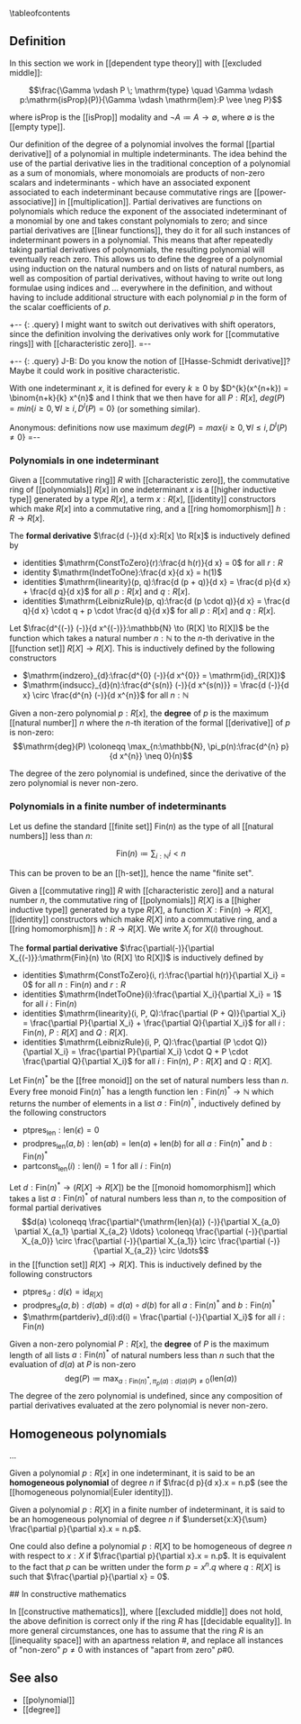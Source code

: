 \tableofcontents

## Definition

In this section we work in [[dependent type theory]] with [[excluded middle]]:

$$\frac{\Gamma \vdash P \; \mathrm{type} \quad \Gamma \vdash p:\mathrm{isProp}(P)}{\Gamma \vdash \mathrm{lem}:P \vee \neg P}$$

where $\mathrm{isProp}$ is the [[isProp]] modality and $\neg A \coloneqq A \to \emptyset$, where $\emptyset$ is the [[empty type]]. 

Our definition of the degree of a polynomial involves the formal [[partial derivative]] of a polynomial in multiple indeterminants. The idea behind the use of the partial derivative lies in the traditional conception of a polynomial as a sum of monomials, where monomoials are products of non-zero scalars and indeterminants - which have an associated exponent associated to each indeterminant because commutative rings are [[power-associative]] in [[multiplication]]. Partial derivatives are functions on polynomials which reduce the exponent of the associated indeterminant of a monomial by one and takes constant polynomials to zero; and since partial derivatives are [[linear functions]], they do it for all such instances of indeterminant powers in a polynomial. This means that after repeatedly taking partial derivatives of polynomials, the resulting polynomial will eventually reach zero. This allows us to define the degree of a polynomial using induction on the natural numbers and on lists of natural numbers, as well as composition of partial derivatives, without having to write out long formulae using indices and $\ldots$ everywhere in the definition, and without having to include additional structure with each polynomial $p$ in the form of the scalar coefficients of $p$. 

+-- {: .query}
I might want to switch out derivatives with shift operators, since the definition involving the derivatives only work for [[commutative rings]] with [[characteristic zero]]. 
=--

+-- {: .query}
J-B: Do you know the notion of [[Hasse-Schmidt derivative]]? Maybe it could work in positive characteristic.

With one indeterminant $x$, it is defined for every $k \ge 0$ by $D^{k}(x^{n+k}) = \binom{n+k}{k} x^{n}$ and I think that we then have for all $P:R[x]$, $deg(P) = min \{i \ge 0, \forall l \ge i, D^{l}(P) = 0 \}$ (or something similar).

Anonymous: definitions now use maximum $deg(P) = max \{i \ge 0, \forall l \le i, D^{l}(P) \neq 0 \}$
=--


### Polynomials in one indeterminant

Given a [[commutative ring]] $R$ with [[characteristic zero]], the commutative ring of [[polynomials]] $R[x]$ in one indeterminant $x$ is a [[higher inductive type]] generated by a type $R[x]$, a term $x:R[x]$, [[identity]] constructors which make $R[x]$ into a commutative ring, and a [[ring homomorphism]] $h:R \to R[x]$. 

The **formal derivative** $\frac{d (-)}{d x}:R[x] \to R[x]$ is inductively defined by 

* identities $\mathrm{ConstToZero}(r):\frac{d h(r)}{d x} = 0$ for all $r:R$
* identity $\mathrm{IndetToOne}:\frac{d x}{d x} = h(1)$
* identities $\mathrm{linearity}(p, q):\frac{d (p + q)}{d x} = \frac{d p}{d x} + \frac{d q}{d x}$ for all $p:R[x]$ and $q:R[x]$. 
* identities $\mathrm{LeibnizRule}(p, q):\frac{d (p \cdot q)}{d x} = \frac{d q}{d x} \cdot q + p \cdot \frac{d q}{d x}$ for all $p:R[x]$ and $q:R[x]$. 

Let $\frac{d^{(-)} (-)}{d x^{(-)}}:\mathbb{N} \to (R[X] \to R[X])$ be the function which takes a natural number $n:\mathbb{N}$ to the $n$-th derivative in the [[function set]] $R[X] \to R[X]$. This is inductively defined by the following constructors

* $\mathrm{indzero}_{d}:\frac{d^{0} (-)}{d x^{0}} = \mathrm{id}_{R[X]}$
* $\mathrm{indsucc}_{d}(n):\frac{d^{s(n)} (-)}{d x^{s(n)}} = \frac{d (-)}{d x} \circ \frac{d^{n} (-)}{d x^{n}}$ for all $n:\mathbb{N}$

Given a non-zero polynomial $p:R[x]$, the **degree** of $p$ is the maximum [[natural number]] $n$ where the $n$-th iteration of the formal [[derivative]] of $p$ is non-zero:
$$\mathrm{deg}(P) \coloneqq \max_{n:\mathbb{N}, \pi_p(n):\frac{d^{n} p}{d x^{n}} \neq 0}(n)$$

The degree of the zero polynomial is undefined, since the derivative of the zero polynomial is never non-zero. 

### Polynomials in a finite number of indeterminants

Let us define the standard [[finite set]] $\mathrm{Fin}(n)$ as the type of all [[natural numbers]] less than $n$:

$$\mathrm{Fin}(n) \coloneqq \sum_{i:\mathbb{N}} i \lt n$$

This can be proven to be an [[h-set]], hence the name "finite set". 

Given a [[commutative ring]] $R$ with [[characteristic zero]] and a natural number $n$, the commutative ring of [[polynomials]] $R[X]$ is a [[higher inductive type]] generated by a type $R[X]$, a function $X:\mathrm{Fin}(n) \to R[X]$, [[identity]] constructors which make $R[X]$ into a commutative ring, and a [[ring homomorphism]] $h:R \to R[X]$. We write $X_i$ for $X(i)$ throughout. 

The **formal partial derivative** $\frac{\partial(-)}{\partial X_{(-)}}:\mathrm{Fin}(n) \to (R[X] \to R[X])$ is inductively defined by 

* identities $\mathrm{ConstToZero}(i, r):\frac{\partial h(r)}{\partial X_i} = 0$ for all $n:\mathrm{Fin}(n)$ and $r:R$
* identities $\mathrm{IndetToOne}(i):\frac{\partial X_i}{\partial X_i} = 1$ for all $i:\mathrm{Fin}(n)$
* identities $\mathrm{linearity}(i, P, Q):\frac{\partial (P + Q)}{\partial X_i} = \frac{\partial P}{\partial X_i} + \frac{\partial Q}{\partial X_i}$ for all $i:\mathrm{Fin}(n)$, $P:R[X]$ and $Q:R[X]$. 
* identities $\mathrm{LeibnizRule}(i, P, Q):\frac{\partial (P \cdot Q)}{\partial X_i} = \frac{\partial P}{\partial X_i} \cdot Q + P \cdot \frac{\partial Q}{\partial X_i}$ for all $i:\mathrm{Fin}(n)$, $P:R[X]$ and $Q:R[X]$. 

Let $\mathrm{Fin}(n)^*$ be the [[free monoid]] on the set of natural numbers less than $n$. Every free monoid $\mathrm{Fin}(n)^*$ has a length function $\mathrm{len}:\mathrm{Fin}(n)^* \to \mathbb{N}$ which returns the number of elements in a list $a:\mathrm{Fin}(n)^*$, inductively defined by the following constructors

* $\mathrm{ptpres}_\mathrm{len}:\mathrm{len}(\epsilon) = 0$
* $\mathrm{prodpres}_\mathrm{len}(a, b):\mathrm{len}(a b) = \mathrm{len}(a) + \mathrm{len}(b)$ for all $a:\mathrm{Fin}(n)^*$ and $b:\mathrm{Fin}(n)^*$
* $\mathrm{partconst}_\mathrm{len}(i):\mathrm{len}(i) = 1$ for all $i:\mathrm{Fin}(n)$

Let $d:\mathrm{Fin}(n)^* \to (R[X] \to R[X])$ be the [[monoid homomorphism]] which takes a list $a:\mathrm{Fin}(n)^*$ of natural numbers less than $n$, to the composition of formal partial derivatives 
$$d(a) \coloneqq \frac{\partial^{\mathrm{len}(a)} (-)}{\partial X_{a_0} \partial X_{a_1} \partial X_{a_2} \ldots} \coloneqq \frac{\partial (-)}{\partial X_{a_0}} \circ \frac{\partial (-)}{\partial X_{a_1}} \circ \frac{\partial (-)}{\partial X_{a_2}} \circ \ldots$$ 
in the [[function set]] $R[X] \to R[X]$. This is inductively defined by the following constructors

* $\mathrm{ptpres}_d:d(\epsilon) = \mathrm{id}_{R[X]}$
* $\mathrm{prodpres}_d(a, b):d(a b) = d(a) \circ d(b)$ for all $a:\mathrm{Fin}(n)^*$ and $b:\mathrm{Fin}(n)^*$
* $\mathrm{partderiv}_d(i):d(i) = \frac{\partial (-)}{\partial X_i}$ for all $i:\mathrm{Fin}(n)$

Given a non-zero polynomial $P:R[x]$, the **degree** of $P$ is the maximum length of all lists $a:\mathrm{Fin}(n)^*$ of natural numbers less than $n$ such that the evaluation of $d(a)$ at $P$ is non-zero
$$\mathrm{deg}(P) \coloneqq \max_{a:\mathrm{Fin}(n)^*, \pi_p(a):d(a)(P) \neq 0}(\mathrm{len}(a))$$ 
The degree of the zero polynomial is undefined, since any composition of partial derivatives evaluated at the zero polynomial is never non-zero. 

## Homogeneous polynomials

...

Given a polynomial $p:R[x]$ in one indeterminant, it is said to be an **homogeneous polynomial** of degree $n$ if $\frac{d p}{d x}.x = n.p$ (see the [[homogeneous polynomial|Euler identity]]).

Given a polynomial $p:R[X]$ in a finite number of indeterminant, it is said to be an homogeneous polynomial of degree $n$ if $\underset{x:X}{\sum} \frac{\partial p}{\partial x}.x = n.p$.

One could also define a polynomial $p:R[X]$ to be homogeneous of degree $n$ with respect to $x:X$ if $\frac{\partial p}{\partial x}.x = n.p$. It is equivalent to the fact that $p$ can be written under the form $p=x^{n}.q$ where $q:R[X]$ is such that $\frac{\partial p}{\partial x} = 0$.

## In constructive mathematics

In [[constructive mathematics]], where [[excluded middle]] does not hold, the above definition is correct only if the ring $R$ has [[decidable equality]]. In more general circumstances, one has to assume that the ring $R$ is an [[inequality space]] with an apartness relation $\#$, and replace all instances of "non-zero" $p \neq 0$ with instances of "apart from zero" $p \# 0$. 

## See also

* [[polynomial]]
* [[degree]]